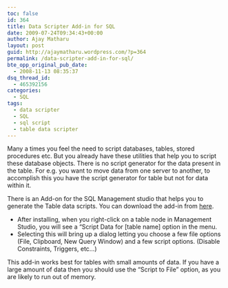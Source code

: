 ```yaml
---
toc: false
id: 364
title: Data Scripter Add-in for SQL
date: 2009-07-24T09:34:43+00:00
author: Ajay Matharu
layout: post
guid: http://ajaymatharu.wordpress.com/?p=364
permalink: /data-scripter-add-in-for-sql/
bte_opp_original_pub_date:
  - 2008-11-13 08:35:37
dsq_thread_id:
  - 465392156
categories:
  - SQL
tags:
  - data scripter
  - SQL
  - sql script
  - table data scripter
---
```

Many a times you feel the need to script databases, tables, stored procedures etc. But you already have these utilities that help you to script these database objects. There is no script generator for the data present in the table. For e.g. you want to move data from one server to another, to accomplish this you have the script generator for table but not for data within it.

There is an Add-on for the SQL Management studio that helps you to generate the Table data scripts. You can download the add-in from <a href="http://www.box.net/shared/gmqsoj5c7p" target="_blank">here</a>.

  * After installing, when you right-click on a table node in Management Studio, you will see a &#8220;Script Data for [table name] option in the menu.
  * Selecting this will bring up a dialog letting you choose a few file options (File, Clipboard, New Query Window) and a few script options. (Disable Constraints, Triggers, etc&#8230;)

This add-in works best for tables with small amounts of data. If you have a large amount of data then you should use the &#8220;Script to File&#8221; option, as you are likely to run out of memory.
